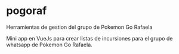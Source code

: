 # pogoraf
Herramientas de gestion del grupo de Pokemon Go Rafaela

Mini app en VueJs para crear listas de incursiones para el grupo de whatsapp de Pokemon Go Rafaela.
